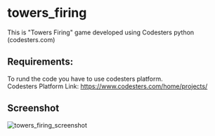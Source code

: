 # towers_firing
This is "Towers Firing" game developed using Codesters python (codesters.com)


## Requirements:
To rund the code you have to use codesters platform.<br/>
Codesters Platform Link: https://www.codesters.com/home/projects/ 

## Screenshot
![towers_firing_screenshot](https://github.com/user-attachments/assets/9c01d641-a6a0-4ae6-b3c7-cbc024498ce9)
